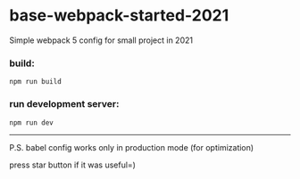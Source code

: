 # base-webpack-started-2021
Simple webpack 5 config for small project in 2021

### build:
`npm run build`

### run development server:
`npm run dev`

------------


P.S. babel config works only in production mode (for optimization)

press star button if it was useful=)
